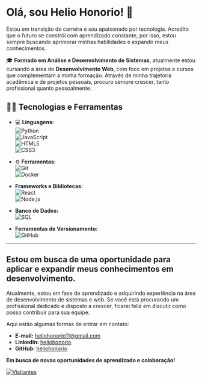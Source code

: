 # Olá, sou Helio Honorio! 👋

Estou em transição de carreira e sou apaixonado por tecnologia. Acredito que o futuro se constrói com aprendizado constante, por isso, estou sempre buscando aprimorar minhas habilidades e expandir meus conhecimentos. 

🎓 **Formado em Análise e Desenvolvimento de Sistemas**, atualmente estou cursando a área de **Desenvolvimento Web**, com foco em projetos e cursos que complementam a minha formação. Através de minha trajetória acadêmica e de projetos pessoais, procuro sempre crescer, tanto profissional quanto pessoalmente.

## 👨‍💻 Tecnologias e Ferramentas
- 💻 **Linguagens:**
  <br> ![Python](https://img.shields.io/badge/Python-3776AB?style=flat&logo=python&logoColor=white) 
  <br> ![JavaScript](https://img.shields.io/badge/JavaScript-F7DF1E?style=flat&logo=javascript&logoColor=black)
  <br> ![HTML5](https://img.shields.io/badge/HTML5-E34F26?style=flat&logo=html5&logoColor=white)
  <br> ![CSS3](https://img.shields.io/badge/CSS3-1572B6?style=flat&logo=css3&logoColor=white)

- ⚙️ **Ferramentas:**
  <br> ![Git](https://img.shields.io/badge/Git-F05032?style=flat&logo=git&logoColor=white) 
  <br> ![Docker](https://img.shields.io/badge/Docker-2496ED?style=flat&logo=docker&logoColor=white)

- **Frameworks e Bibliotecas:**  
  ![React](https://img.shields.io/badge/React-61DAFB?style=flat&logo=react&logoColor=black)  
  ![Node.js](https://img.shields.io/badge/Node.js-339933?style=flat&logo=node.js&logoColor=white)

- **Banco de Dados:**  
  ![SQL](https://img.shields.io/badge/SQL-003B57?style=flat&logo=mysql&logoColor=white)

- **Ferramentas de Versionamento:**  
  ![GitHub](https://img.shields.io/badge/GitHub-181717?style=flat&logo=github&logoColor=white)

---

## Estou em busca de uma oportunidade para aplicar e expandir meus conhecimentos em desenvolvimento.  
Atualmente, estou em fase de aprendizado e adquirindo experiência na área de desenvolvimento de sistemas e web. Se você está procurando um profissional dedicado e disposto a crescer, ficarei feliz em discutir como posso contribuir para sua equipe.  

Aqui estão algumas formas de entrar em contato:

- **E-mail:** [heliohonorio11@gmail.com](mailto:heliohonorio11@gmail.com)
- **LinkedIn:** [heliohonorio](https://www.linkedin.com/in/heliohonorio)
- **GitHub:** [heliohonorio](https://github.com/heliohonorio)

**Em busca de novas oportunidades de aprendizado e colaboração!**



[![Visitantes](https://hits.seeyoufarm.com/api/count/incr/badge.svg?url=https://github.com/heliohonorio&count_bg=%2379C83D&title_bg=%23555555&icon=github.svg&icon_color=%23E7E7E7&title=Visitantes&edge_flat=false)](https://github.com/heliohonorio)

